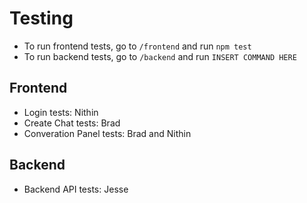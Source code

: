 # Testing

* To run frontend tests, go to `/frontend` and run `npm test`
* To run backend tests, go to `/backend` and run `INSERT COMMAND HERE`

## Frontend
* Login tests: Nithin
* Create Chat tests: Brad
* Converation Panel tests: Brad and Nithin

## Backend
* Backend API tests: Jesse
